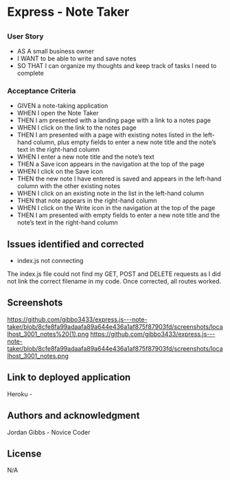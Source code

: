 # Express - Note Taker

## ####################

### User Story

- AS A small business owner
- I WANT to be able to write and save notes
- SO THAT I can organize my thoughts and keep track of tasks I need to complete

### Acceptance Criteria

- GIVEN a note-taking application
- WHEN I open the Note Taker
- THEN I am presented with a landing page with a link to a notes page
- WHEN I click on the link to the notes page
- THEN I am presented with a page with existing notes listed in the left-hand column, plus empty fields to enter a new note title and the note’s text in the right-hand column
- WHEN I enter a new note title and the note’s text
- THEN a Save icon appears in the navigation at the top of the page
- WHEN I click on the Save icon
- THEN the new note I have entered is saved and appears in the left-hand column with the other existing notes
- WHEN I click on an existing note in the list in the left-hand column
- THEN that note appears in the right-hand column
- WHEN I click on the Write icon in the navigation at the top of the page
- THEN I am presented with empty fields to enter a new note title and the note’s text in the right-hand column

## Issues identified and corrected

- index.js not connecting

The index.js file could not find my GET, POST and DELETE requests as I did not link the correct filename in my code. Once corrected, all routes worked.

## Screenshots

https://github.com/gibbo3433/express.js---note-taker/blob/8cfe8fa99adaafa89a644e436a1af875f87903fd/screenshots/localhost_3001_notes%20(1).png
https://github.com/gibbo3433/express.js---note-taker/blob/8cfe8fa99adaafa89a644e436a1af875f87903fd/screenshots/localhost_3001_notes.png

## Link to deployed application

Heroku - 

## Authors and acknowledgment

Jordan Gibbs - Novice Coder

## License

N/A
